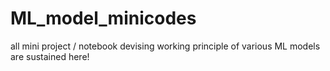 # ML_model_minicodes
all mini project / notebook devising working principle of various ML models are sustained here!
